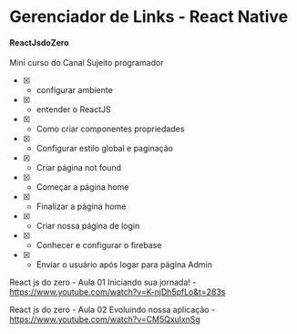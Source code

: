 # Gerenciador de Links - React Native

#### ReactJsdoZero
Mini curso do Canal Sujeito programador

- [x] - configurar ambiente
- [x] - entender o ReactJS
- [x] - Como criar componentes propriedades
- [x] - Configurar estilo global e paginação
- [x] - Criar página not found
- [x] - Começar a página home

- [x] - Finalizar a página home
- [x] - Criar nossa página de login
- [x] - Conhecer e configurar o firebase
- [x] - Enviar o usuário após logar para página Admin

React js do zero - Aula 01 Iniciando sua jornada! - https://www.youtube.com/watch?v=K-njDh5pfLo&t=283s

React js do zero - Aula 02 Evoluindo nossa aplicação - https://www.youtube.com/watch?v=CM5QxulxnSg


